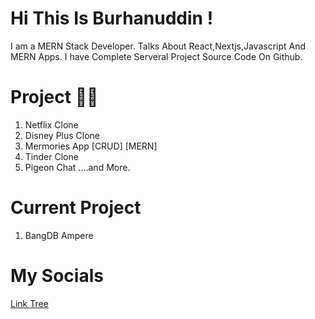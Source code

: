 # Hi This Is Burhanuddin !

I am a MERN Stack Developer. Talks About React,Nextjs,Javascript And MERN Apps.
I have Complete Serveral Project Source Code On Github.

# Project 💯🔥

1. Netflix Clone
2. Disney Plus Clone
3. Mermories App [CRUD] [MERN]
4. Tinder Clone
5. Pigeon Chat
   ....and More.

# Current Project

1. BangDB Ampere

# My Socials

[Link Tree](https://btriee7.web.app/)
